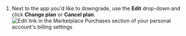 1. Next to the app you'd like to downgrade, use the **Edit** drop-down and click **Change plan** or **Cancel plan**.
   ![Edit link in the Marketplace Purchases section of your personal account's billing settings](/assets/images/help/marketplace/marketplace-edit-app-billing-settings.png)
